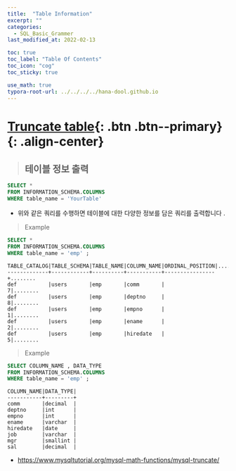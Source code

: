 ```yaml
---
title:  "Table Information"
excerpt: ""
categories:
  - SQL_Basic_Grammer
last_modified_at: 2022-02-13

toc: true
toc_label: "Table Of Contents"
toc_icon: "cog"
toc_sticky: true

use_math: true 
typora-root-url: ../../../../hana-dool.github.io
---
```


# [Truncate table](#link){: .btn .btn--primary}{: .align-center}

> ## 테이블 정보 출력 

```sql
SELECT *
FROM INFORMATION_SCHEMA.COLUMNS
WHERE table_name = 'YourTable'
```

- 위와 같은 쿼리를 수행하면 테이블에 대한 다양한 정보를 담은 쿼리를 출력합니다 .

> Example 

```sql
SELECT * 
FROM INFORMATION_SCHEMA.COLUMNS
WHERE table_name = 'emp' ; 
```

```
TABLE_CATALOG|TABLE_SCHEMA|TABLE_NAME|COLUMN_NAME|ORDINAL_POSITION|........
-------------+------------+----------+-----------+----------------+........
def          |users       |emp       |comm       |               7|........
def          |users       |emp       |deptno     |               8|........
def          |users       |emp       |empno      |               1|........
def          |users       |emp       |ename      |               2|........
def          |users       |emp       |hiredate   |               5|........
```

> Example 

```sql
SELECT COLUMN_NAME , DATA_TYPE 
FROM INFORMATION_SCHEMA.COLUMNS
WHERE table_name = 'emp' ; 
```

```
COLUMN_NAME|DATA_TYPE|
-----------+---------+
comm       |decimal  |
deptno     |int      |
empno      |int      |
ename      |varchar  |
hiredate   |date     |
job        |varchar  |
mgr        |smallint |
sal        |decimal  |
```

- https://www.mysqltutorial.org/mysql-math-functions/mysql-truncate/




